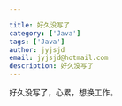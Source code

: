 ```yaml
---

title: 好久没写了
category: ['Java']
tags: ['Java']
author: jyjsjd
email: jyjsjd@hotmail.com
description: 好久没写了
---
```


好久没写了，心累，想换工作。
